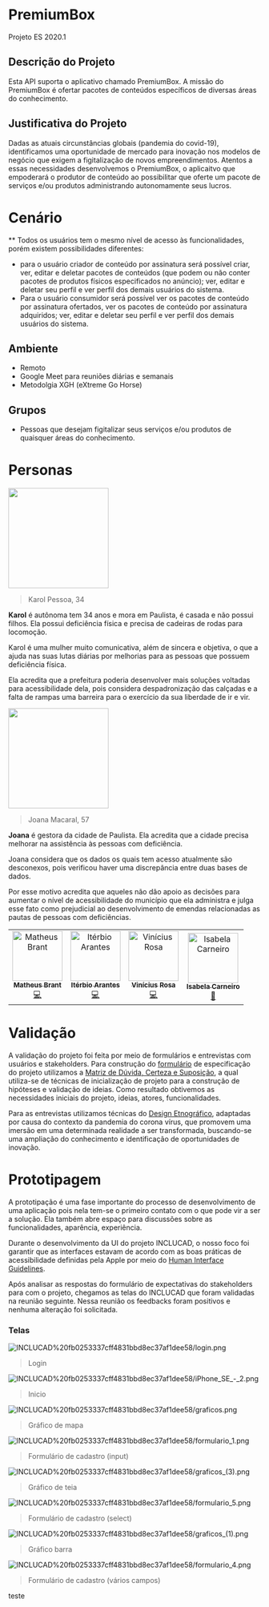 # PremiumBox
Projeto ES 2020.1

## Descrição do Projeto

Esta API suporta o aplicativo chamado PremiumBox.
A missão do PremiumBox é ofertar pacotes de conteúdos específicos de diversas áreas do conhecimento. 

## Justificativa do Projeto

Dadas as atuais circunstâncias globais (pandemia do covid-19), identificamos uma oportunidade de mercado para inovação nos modelos de negócio que exigem a figitalização de novos empreendimentos. Atentos a essas necessidades desenvolvemos o PremiumBox, o aplicaitvo que empoderará o produtor de conteúdo ao possibilitar que oferte um pacote de serviços e/ou produtos administrando autonomamente seus lucros.

# Cenário

** Todos os usuários tem o mesmo nível de acesso às funcionalidades, porém existem possibilidades diferentes: 

- para o usuário criador de conteúdo por assinatura será possível criar, ver, editar e deletar pacotes de conteúdos (que podem ou não conter pacotes de produtos físicos especificados no anúncio); ver, editar e deletar seu perfil e ver perfil dos demais usuários do sistema. 
- Para o usuário consumidor será possível ver os pacotes de conteúdo por assinatura ofertados, ver os pacotes de conteúdo por assinatura adquiridos; ver, editar e deletar seu perfil e ver perfil dos demais usuários do sistema.

## Ambiente

- Remoto
- Google Meet para reuniões diárias e semanais
- Metodolgia XGH (eXtreme Go Horse)

## Grupos

- Pessoas que desejam figitalizar seus serviços e/ou produtos de quaisquer áreas do conhecimento.

# Personas

<img src="" width="200">

> Karol Pessoa, 34

**Karol** é autônoma tem 34 anos e mora em Paulista, é casada e não possui filhos. Ela possui deficiência física e precisa de cadeiras de rodas para locomoção.

Karol é uma mulher muito comunicativa, além de sincera e objetiva, o que a ajuda nas suas lutas diárias por melhorias para as pessoas que possuem deficiência física.

Ela acredita que a prefeitura poderia desenvolver mais soluções voltadas para acessibilidade dela, pois considera despadronização das calçadas e a falta de rampas uma barreira para o exercício da sua liberdade de ir e vir.

<img src="INCLUCAD%20fb0253337cff4831bbd8ec37af1dee58/Untitled.png" width="200">

> Joana Macaral, 57

**Joana** é gestora da cidade de Paulista. Ela acredita que a cidade precisa melhorar na assistência às pessoas com deficiência.

Joana considera que os dados os quais tem acesso atualmente são desconexos, pois verificou haver uma discrepância entre duas bases de dados.

Por esse motivo acredita que aqueles não dão apoio as decisões para aumentar o nível de acessibilidade do município que ela administra e julga esse fato como prejudicial ao desenvolvimento de emendas relacionadas as pautas de pessoas com deficiências.

<!-- ALL-CONTRIBUTORS-LIST:START - Do not remove or modify this section -->
<!-- prettier-ignore -->
<table>
  <tr>
    <td align="center"><a href="https://api.whatsapp.com/send?phone=5581994197894"><img src="https://i.imgur.com/Uy99VJk.png" width="100px;" alt="Matheus Brant"/><br /><sub><b>Matheus Brant</b></sub></a><br /><a href="https://github.com/mathrbrantn"title="Code">💻</a></td>
     <td align="center"><a href="https://api.whatsapp.com/send?phone=55819973885834"><img src="https://i.imgur.com/WgQAu4R.png" width="100px;" alt="Itérbio Arantes"/><br /><sub><b>Itérbio Arantes</b></sub></a><br /><a href="https://github.com/IterbioArantes"title="Code">💻</a></td>
    <td align="center"><a href="https://api.whatsapp.com/send?phone=5581991840455"><img src="https://i.imgur.com/S0mEw97.png" width="100px;" alt="Vinícius Rosa"/><br /><sub><b>Vinícius Rosa</b></sub></a><br /><a href="https://github.com/vrs2"title="Code">💻</a></td>
    <td align="center"><a href="https://api.whatsapp.com/send?phone=558181992901019"><img src="https://i.imgur.com/rxMqFbW.png" width="100px;" alt="Isabela Carneiro"/><br /><sub><b>Isabela Carneiro</b></sub></a><br /><a href="https://github.com/isabelamenezs"title="Design">🎨</a></td>
  </tr>
</table>

<!-- ALL-CONTRIBUTORS-LIST:END -->

# Validação

A validação do projeto foi feita por meio de formulários e entrevistas com usuários e stakeholders.
Para construção do [formulário](https://docs.google.com/forms/d/e/1FAIpQLSekceFHq3mB1K4rSEMhu8Qlz8AtzQML_QM4FtX5Kz3Z1JDFMg/viewform) de especificação do projeto utilizamos a [Matriz de Dúvida, Certeza e Suposição](https://medium.com/educa%C3%A7%C3%A3o-fora-da-caixa/matriz-certezas-suposi%C3%A7%C3%B5es-e-d%C3%BAvidas-fa2263633655), a qual utiliza-se de técnicas de inicialização de projeto para a construção de hipóteses e validação de ideias. Como resultado obtivemos as necessidades iniciais do projeto, ideias, atores, funcionalidades.

Para as entrevistas utilizamos técnicas do [Design Etnográfico](https://uxdesign.blog.br/a-etnografia-e-o-design-da-experi%C3%AAncia-do-usu%C3%A1rio-769202050ced), adaptadas por causa do contexto da pandemia do corona vírus, que promovem uma imersão em uma determinada realidade a ser transformada, buscando-se uma ampliação do conhecimento e identificação de oportunidades de inovação.

# Prototipagem

A prototipação é uma fase importante do processo de desenvolvimento de uma aplicação pois nela tem-se o primeiro contato com o que pode vir a ser a solução. Ela também abre espaço para discussões sobre as funcionalidades, aparência, experiência.

Durante o desenvolvimento da UI do projeto INCLUCAD, o nosso foco foi garantir que as interfaces estavam de acordo com as boas práticas de acessibilidade definidas pela Apple por meio do [Human Interface Guidelines](https://developer.apple.com/design/human-interface-guidelines/accessibility/overview/introduction/).

Após analisar as respostas do formulário de expectativas do stakeholders para com o projeto, chegamos as telas do INCLUCAD que foram validadas na reunião seguinte. Nessa reunião os feedbacks foram positivos e nenhuma alteração foi solicitada.

### Telas

![INCLUCAD%20fb0253337cff4831bbd8ec37af1dee58/login.png](INCLUCAD%20fb0253337cff4831bbd8ec37af1dee58/login.png)

> Login

![INCLUCAD%20fb0253337cff4831bbd8ec37af1dee58/iPhone_SE_-_2.png](INCLUCAD%20fb0253337cff4831bbd8ec37af1dee58/iPhone_SE_-_2.png)

> Inicio

![INCLUCAD%20fb0253337cff4831bbd8ec37af1dee58/graficos.png](INCLUCAD%20fb0253337cff4831bbd8ec37af1dee58/graficos.png)

> Gráfico de mapa

![INCLUCAD%20fb0253337cff4831bbd8ec37af1dee58/formulario_1.png](INCLUCAD%20fb0253337cff4831bbd8ec37af1dee58/formulario_1.png)

> Formulário de cadastro (input)

![INCLUCAD%20fb0253337cff4831bbd8ec37af1dee58/graficos_(3).png](<INCLUCAD%20fb0253337cff4831bbd8ec37af1dee58/graficos_(3).png>)

> Gráfico de teia

![INCLUCAD%20fb0253337cff4831bbd8ec37af1dee58/formulario_5.png](INCLUCAD%20fb0253337cff4831bbd8ec37af1dee58/formulario_5.png)

> Formulário de cadastro (select)

![INCLUCAD%20fb0253337cff4831bbd8ec37af1dee58/graficos_(1).png](<INCLUCAD%20fb0253337cff4831bbd8ec37af1dee58/graficos_(1).png>)

> Gráfico barra

![INCLUCAD%20fb0253337cff4831bbd8ec37af1dee58/formulario_4.png](INCLUCAD%20fb0253337cff4831bbd8ec37af1dee58/formulario_4.png)

> Formulário de cadastro (vários campos)

teste
